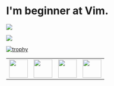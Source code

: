 <!--
**kugue99A/kugue99A** is a ✨ _special_ ✨ repository because its `README.md` (this file) appears on your GitHub profile.

Here are some ideas to get you started:

- 🔭 I'm currently working on ...
- 🌱 I'm currently learning ...
- 👯 I'm looking to collaborate on ...
- 🤔 I'm looking for help with ...
- 💬 Ask me about ...
- 📫 How to reach me: ...
- 😄 Pronouns: ...
- ⚡ Fun fact: ...
-->

# I'm beginner at Vim.

![](https://github-readme-stats.vercel.app/api?username=kugue99A&show_icons=true&bg_color=30,3485ff,e38ad5&title_color=fff&text_color=fff)

![](https://github-readme-stats.vercel.app/api/top-langs/?username=kugue99A&bg_color=30,3485ff,e38ad5&title_color=fff&text_color=fff)

[![trophy](https://github-profile-trophy.vercel.app/?username=kugue99A&column=3&margin-w=15&margin-h=15)](https://github.com/kugue99A/github-profile-trophy)

<table>
    <tbody>
        <tr>
            <td><a href="https://medium.com/@zluvsand">
            <img height="50" src="https://cdn.jsdelivr.net/gh/devicons/devicon/icons/react/react-original-wordmark.svg" />
            </a></td>
            <td><a href="https://medium.com/@zluvsand">
            <img height="50" src="https://cdn.jsdelivr.net/gh/devicons/devicon/icons/nextjs/nextjs-original.svg" />
            </a></td>
            <td><a href="https://www.linkedin.com/in/zluvsand/">
            <img height="50" src="https://cdn.jsdelivr.net/gh/devicons/devicon/icons/typescript/typescript-original.svg" />
            </a></td>
            <td><a href="https://open.spotify.com/playlist/7KmIUNWrK8wEHfQcQfFrQ1?si=0e2d44043b5a40a4">
            <img height="50" src="https://cdn.jsdelivr.net/gh/devicons/devicon/icons/rust/rust-plain.svg"/>
            </a></td>
        </tr>
    </tbody>
</table>
